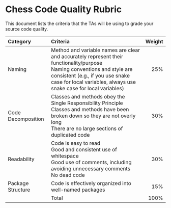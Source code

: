 # Chess Code Quality Rubric

This document lists the criteria that the TAs will be using to grade your source code quality.

| Category           | Criteria                                                                                                                                                                                                                              | Weight |
|:-------------------|:--------------------------------------------------------------------------------------------------------------------------------------------------------------------------------------------------------------------------------------|-------:|
| Naming             | Method and variable names are clear and accurately represent their functionality/purpose<br/>Naming conventions and style are consistent (e.g., if you use snake case for local variables, always use snake case for local variables) |    25% |
| Code Decomposition | Classes and methods obey the Single Responsibility Principle<br/>Classes and methods have been broken down so they are not overly long<br/>There are no large sections of duplicated code                                             |    30% |
| Readability        | Code is easy to read<br/>Good and consistent use of whitespace<br/>Good use of comments, including avoiding unnecessary comments<br/>No dead code                                                                                     |    30% |
| Package Structure  | Code is effectively organized into well-named packages                                                                                                                                                                                |    15% |
|                    | Total                                                                                                                                                                                                                                 |   100% |
